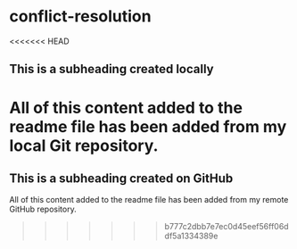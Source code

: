 # conflict-resolution
<<<<<<< HEAD
## This is a subheading created locally

  All of this content added to the readme file has been added from my local Git repository.
=======
## This is a subheading created on GitHub

  All of this content added to the readme file has been added from my remote GitHub repository.
>>>>>>> b777c2dbb7e7ec0d45eef56ff06ddf5a1334389e
